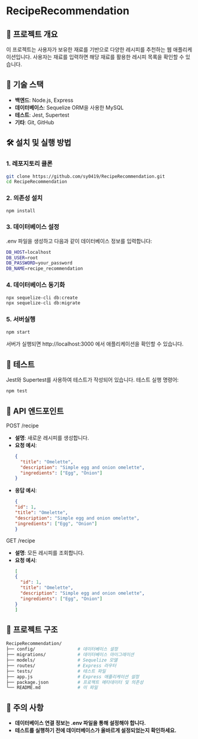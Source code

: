 # RecipeRecommendation

## 📌 프로젝트 개요

이 프로젝트는 사용자가 보유한 재료를 기반으로 다양한 레시피를 추천하는 웹 애플리케이션입니다. 사용자는 재료를 입력하면 해당 재료를 활용한 레시피 목록을 확인할 수 있습니다.

## 🔧 기술 스택

- **백엔드**: Node.js, Express
- **데이터베이스**: Sequelize ORM을 사용한 MySQL
- **테스트**: Jest, Supertest
- **기타**: Git, GitHub

## 🛠 설치 및 실행 방법

### 1. 레포지토리 클론

```bash
git clone https://github.com/sy0419/RecipeRecommendation.git
cd RecipeRecommendation
```

### 2. 의존성 설치

```bash
npm install
```

### 3. 데이터베이스 설정

.env 파일을 생성하고 다음과 같이 데이터베이스 정보를 입력합니다:
```bash
DB_HOST=localhost
DB_USER=root
DB_PASSWORD=your_password
DB_NAME=recipe_recommendation
```

### 4. 데이터베이스 동기화
```bash
npx sequelize-cli db:create
npx sequelize-cli db:migrate
```

### 5. 서버실행
```bash
npm start
```
서버가 실행되면 http://localhost:3000 에서 애플리케이션을 확인할 수 있습니다.

## 🧪 테스트
Jest와 Supertest를 사용하여 테스트가 작성되어 있습니다. 테스트 실행 명령어:
```bash
npm test
```

## 📄 API 엔드포인트
POST /recipe
- **설명**: 새로운 레시피를 생성합니다.
- **요청 예시**:
  ```json
  {
    "title": "Omelette",
    "description": "Simple egg and onion omelette",
    "ingredients": ["Egg", "Onion"]
  }
  ```
- **응답 예시**:
  ```json
  {
  "id": 1,
  "title": "Omelette",
  "description": "Simple egg and onion omelette",
  "ingredients": ["Egg", "Onion"]
  }
  ```
GET /recipe
- **설명**: 모든 레시피를 조회합니다.
- **요청 예시**:
  ```json
  [
  {
    "id": 1,
    "title": "Omelette",
    "description": "Simple egg and onion omelette",
    "ingredients": ["Egg", "Onion"]
  }
  ]
  ```

## 🧩 프로젝트 구조
```bash
RecipeRecommendation/
├── config/                # 데이터베이스 설정
├── migrations/            # 데이터베이스 마이그레이션
├── models/                # Sequelize 모델
├── routes/                # Express 라우터
├── tests/                 # 테스트 파일
├── app.js                 # Express 애플리케이션 설정
├── package.json           # 프로젝트 메타데이터 및 의존성
└── README.md              # 이 파일
```
## 📌 주의 사항
- **데이터베이스 연결 정보는 .env 파일을 통해 설정해야 합니다.**
- **테스트를 실행하기 전에 데이터베이스가 올바르게 설정되었는지 확인하세요.**
